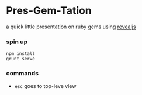 # Pres-Gem-Tation
a quick little presentation on ruby gems using [revealjs](https://github.com/hakimel/reveal.js/)


### spin up
```
npm install
grunt serve
```

### commands
- `esc` goes to top-leve view

